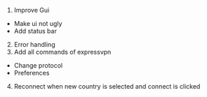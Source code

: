 1. Improve Gui
  * Make ui not ugly
  * Add status bar
2. Error handling
3. Add all commands of expressvpn
  * Change protocol
  * Preferences
4. Reconnect when new country is selected and connect is clicked
